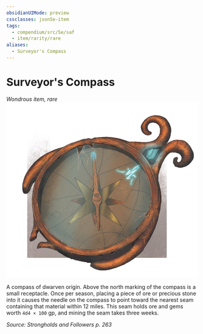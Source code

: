 ```yaml
---
obsidianUIMode: preview
cssclasses: json5e-item
tags:
  - compendium/src/5e/saf
  - item/rarity/rare
aliases:
  - Surveyor's Compass
---
```

# Surveyor's Compass
*Wondrous item, rare*  
![](https://raw.githubusercontent.com/TheGiddyLimit/homebrew/master/_img/SaF/surveyor-compass.jpg#right)  


A compass of dwarven origin. Above the north marking of the compass is a small receptacle. Once per season, placing a piece of ore or precious stone into it causes the needle on the compass to point toward the nearest seam containing that material within 12 miles. This seam holds ore and gems worth `4d4 × 100` gp, and mining the seam takes three weeks.

*Source: Strongholds and Followers p. 263*
